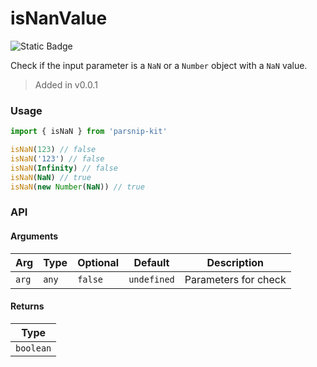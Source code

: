 # isNanValue
![Static Badge](https://img.shields.io/badge/Coverage-100.00%-FF8C00)
      
Check if the input parameter is a `NaN` or a `Number` object with a `NaN` value.

> Added in v0.0.1



### Usage

```ts
import { isNaN } from 'parsnip-kit'

isNaN(123) // false
isNaN('123') // false
isNaN(Infinity) // false
isNaN(NaN) // true
isNaN(new Number(NaN)) // true
```


### API

#### Arguments

| Arg | Type | Optional | Default | Description |
| --- | --- | --- | --- | --- |
| `arg` | `any` | `false` | `undefined` | Parameters for check |

#### Returns

| Type |
| ---  |
| `boolean`  |